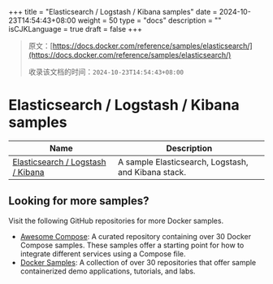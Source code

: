 +++
title = "Elasticsearch / Logstash / Kibana samples"
date = 2024-10-23T14:54:43+08:00
weight = 50
type = "docs"
description = ""
isCJKLanguage = true
draft = false
+++

> 原文：[https://docs.docker.com/reference/samples/elasticsearch/](https://docs.docker.com/reference/samples/elasticsearch/)
>
> 收录该文档的时间：`2024-10-23T14:54:43+08:00`

# Elasticsearch / Logstash / Kibana samples

| Name                                                         | Description                                         |
| ------------------------------------------------------------ | --------------------------------------------------- |
| [Elasticsearch / Logstash / Kibana](https://github.com/docker/awesome-compose/tree/master/elasticsearch-logstash-kibana) | A sample Elasticsearch, Logstash, and Kibana stack. |

## Looking for more samples?

Visit the following GitHub repositories for more Docker samples.

- [Awesome Compose](https://github.com/docker/awesome-compose): A curated repository containing over 30 Docker Compose samples. These samples offer a starting point for how to integrate different services using a Compose file.
- [Docker Samples](https://github.com/dockersamples?q=&type=all&language=&sort=stargazers): A collection of over 30 repositories that offer sample containerized demo applications, tutorials, and labs.

